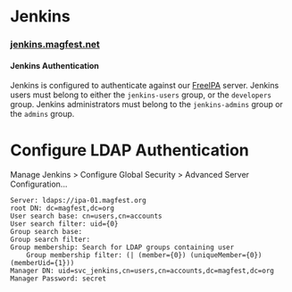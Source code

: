 # Jenkins
### [jenkins.magfest.net](https://jenkins.magfest.net)

<div class="bs-callout bs-callout-info bg-white">
  <h4>Jenkins Authentication</h4>
  Jenkins is configured to authenticate against our <a href="freeipa.html">FreeIPA</a>
  server. Jenkins users must belong to either the <code>jenkins-users</code> group, or
  the <code>developers</code> group. Jenkins administrators must belong to the
  <code>jenkins-admins</code> group or the <code>admins</code> group.
</div>

# Configure LDAP Authentication

Manage Jenkins > Configure Global Security > Advanced Server Configuration...

```
Server: ldaps://ipa-01.magfest.org
root DN: dc=magfest,dc=org
User search base: cn=users,cn=accounts
User search filter: uid={0}
Group search base:
Group search filter:
Group membership: Search for LDAP groups containing user
    Group membership filter: (| (member={0}) (uniqueMember={0}) (memberUid={1}))
Manager DN: uid=svc_jenkins,cn=users,cn=accounts,dc=magfest,dc=org
Manager Password: secret
```
